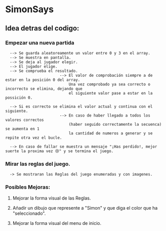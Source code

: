 # SimonSays

## Idea detras del codigo:

### Empezar una nueva partida

      --> Se guarda aleatoreamente un valor entre 0 y 3 en el array.
      --> Se muestra en pantalla.
      --> Se deja al jugador elegir.
      --> El jugador elige.
      --> Se comprueba el resultado.
                            --> El valor de comprobación siempre a de estar en la posición 0 del array.
                                Una vez comprobado ya sea correcto o incorrecto se elimina, dejando que
                                el siguiente valor pase a estar en la possición 0.

      --> Si es correcto se elimina el valor actual y continua con el siguiente.
                            --> En caso de haber llegado a todos los valores correctos
                                (haber seguido correctamente la secuenca) se aumenta en 1
                                la cantidad de numeros a generar y se repite otra vez el bucle.

      --> En caso de fallar se muestra un mensaje "¡Has perdido!, mejor suerte la proxima vez 😢" y se termina el juego.

### Mirar las reglas del juego.

      -> Se mostraran las Reglas del juego enumeradas y con imagenes.

### Posibles Mejoras:

1. Mejorar la forma visual de las Reglas.
   
2. Añadir un dibujo que represente a "Simon" y que diga el color que ha "seleccionado".

3. Mejorar la forma visual del menu de inicio.
